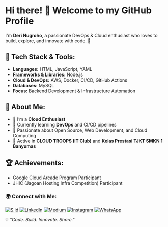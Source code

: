# Hi there! 👋 Welcome to my GitHub Profile

<!--
**Deri-Nugroho/Deri-Nugroho** is a ✨ _special_ ✨ repository because its `README.md` (this file) appears on your GitHub profile.

Here are some ideas to get you started:

- 🔭 I’m currently working on ...
- 🌱 I’m currently learning ...
- 👯 I’m looking to collaborate on ...
- 🤔 I’m looking for help with ...
- 💬 Ask me about ...
- 📫 How to reach me: ...
- 😄 Pronouns: ...
- ⚡ Fun fact: ...
-->
I'm **Deri Nugroho**, a passionate DevOps & Cloud enthusiast who loves to build, explore, and innovate with code. 🚀

## 🔧 Tech Stack & Tools:
- **Languages:** HTML, JavaScript, YAML  
- **Frameworks & Libraries:** Node.js  
- **Cloud & DevOps:** AWS, Docker, CI/CD, GitHub Actions  
- **Databases:** MySQL  
- **Focus:** Backend Development & Infrastructure Automation  

## 📌 About Me:
- 🔭 I’m a **Cloud Enthusiast**  
- 🌱 Currently learning **DevOps** and CI/CD pipelines  
- 🚀 Passionate about Open Source, Web Development, and Cloud Computing  
- 🤝 Active in **CLOUD TROOPS (IT Club)** and **Kelas Prestasi TJKT SMKN 1 Banyumas**

## 🏆 Achievements:
- Google Cloud Arcade Program Participant  
- JHIC (Jagoan Hosting Infra Competition) Participant  

### 🌍 Connect with Me:
[![S.id](https://img.shields.io/badge/S.id-blue?style=for-the-badge&logo=sellfy)](https://s.id/derinug)
[![LinkedIn](https://img.shields.io/badge/LinkedIn-blue?style=for-the-badge&logo=linkedin)](https://www.linkedin.com/in/deri-nugroho/)
[![Medium](https://img.shields.io/badge/Medium-black?style=for-the-badge&logo=medium)](https://medium.com/@derinugrohoo)
[![Instagram](https://img.shields.io/badge/Instagram-red?style=for-the-badge&logo=instagram)](https://www.instagram.com/coder_tech.id/)
[![WhatsApp](https://img.shields.io/badge/WhatsApp-25D366?style=for-the-badge&logo=whatsapp)](https://whatsapp.com/channel/0029Vb6DHk7G3R3pFzISbh0P)

💡 *"Code. Build. Innovate. Share."*
